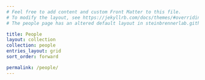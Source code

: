 ```yaml
---
# Feel free to add content and custom Front Matter to this file.
# To modify the layout, see https://jekyllrb.com/docs/themes/#overriding-theme-defaults
# The people page has an altered default layout in steinbrennerlab.github.io\_layouts

title: People
layout: collection
collection: people
entries_layout: grid
sort_order: forward

permalink: /people/
---
```


